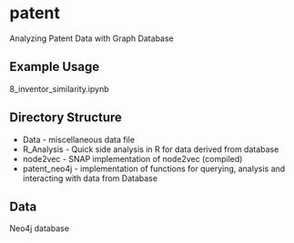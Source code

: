 # patent
Analyzing Patent Data with Graph Database

## Example Usage
8_inventor_similarity.ipynb

## Directory Structure
* Data - miscellaneous data file
* R_Analysis - Quick side analysis in R for data derived from database
* node2vec - SNAP implementation of node2vec (compiled)
* patent_neo4j - implementation of functions for querying, analysis and interacting with data from Database

## Data
Neo4j database 
